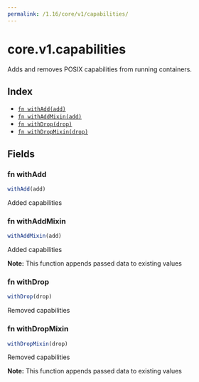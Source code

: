 ```yaml
---
permalink: /1.16/core/v1/capabilities/
---
```


# core.v1.capabilities

Adds and removes POSIX capabilities from running containers.

## Index

* [`fn withAdd(add)`](#fn-withadd)
* [`fn withAddMixin(add)`](#fn-withaddmixin)
* [`fn withDrop(drop)`](#fn-withdrop)
* [`fn withDropMixin(drop)`](#fn-withdropmixin)

## Fields

### fn withAdd

```ts
withAdd(add)
```

Added capabilities

### fn withAddMixin

```ts
withAddMixin(add)
```

Added capabilities

**Note:** This function appends passed data to existing values

### fn withDrop

```ts
withDrop(drop)
```

Removed capabilities

### fn withDropMixin

```ts
withDropMixin(drop)
```

Removed capabilities

**Note:** This function appends passed data to existing values